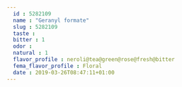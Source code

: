 ```yaml
---
  id : 5282109
  name : "Geranyl formate"
  slug : 5282109
  taste : 
  bitter : 1
  odor : 
  natural : 1
  flavor_profile : neroli@tea@green@rose@fresh@bitter
  fema_flavor_profile : Floral
  date : 2019-03-26T08:47:11+01:00
---
```



